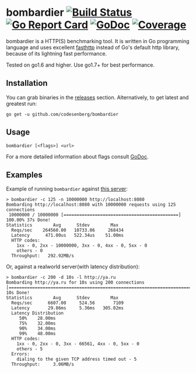 # bombardier [![Build Status](https://travis-ci.org/codesenberg/bombardier.svg?branch=master)](https://travis-ci.org/codesenberg/bombardier) [![Go Report Card](https://goreportcard.com/badge/github.com/codesenberg/bombardier)](https://goreportcard.com/report/github.com/codesenberg/bombardier) [![GoDoc](https://godoc.org/github.com/codesenberg/bombardier?status.svg)](http://godoc.org/github.com/codesenberg/bombardier) [![Coverage](https://gocover.io/_badge/github.com/codesenberg/bombardier)](https://gocover.io/github.com/codesenberg/bombardier)
bombardier is a HTTP(S) benchmarking tool. It is written in Go programming language and uses excellent [fasthttp](https://github.com/valyala/fasthttp) instead of Go's default http library, because of its lightning fast performance.

Tested on go1.6 and higher. Use go1.7+ for best performance.

## Installation
You can grab binaries in the [releases](https://github.com/codesenberg/bombardier/releases) section.
Alternatively, to get latest and greatest run:

`go get -u github.com/codesenberg/bombardier`

## Usage
```
bombardier [<flags>] <url>
```

For a more detailed information about flags consult [GoDoc](http://godoc.org/github.com/codesenberg/bombardier).

## Examples
Example of running `bombardier` against [this server](https://godoc.org/github.com/codesenberg/bombardier/cmd/utils/simplebenchserver):
```
> bombardier -c 125 -n 10000000 http://localhost:8080
Bombarding http://localhost:8080 with 10000000 requests using 125 connections
 10000000 / 10000000 [============================================] 100.00% 37s Done!
Statistics        Avg      Stdev        Max
  Reqs/sec    264560.00   10733.06     268434
  Latency      471.00us   522.34us    51.00ms
  HTTP codes:
    1xx - 0, 2xx - 10000000, 3xx - 0, 4xx - 0, 5xx - 0
    others - 0
  Throughput:   292.92MB/s
```
Or, against a realworld server(with latency distribution):
```
> bombardier -c 200 -d 10s -l http://ya.ru
Bombarding http://ya.ru for 10s using 200 connections
[=========================================================================] 10s Done!
Statistics        Avg      Stdev        Max
  Reqs/sec      6607.00     524.56       7109
  Latency       29.86ms     5.36ms   305.02ms
  Latency Distribution
     50%    28.00ms
     75%    32.00ms
     90%    34.00ms
     99%    48.00ms
  HTTP codes:
    1xx - 0, 2xx - 0, 3xx - 66561, 4xx - 0, 5xx - 0
    others - 5
  Errors:
    dialing to the given TCP address timed out - 5
  Throughput:     3.06MB/s
```
